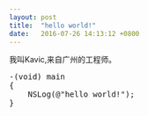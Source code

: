 ```yaml
---
layout: post
title:  "hello world!"
date:   2016-07-26 14:13:12 +0800
---
```

我叫Kavic,来自广州的工程师。
<pre>-(void) main
{
	NSLog(@"hello world!");
}
</pre>